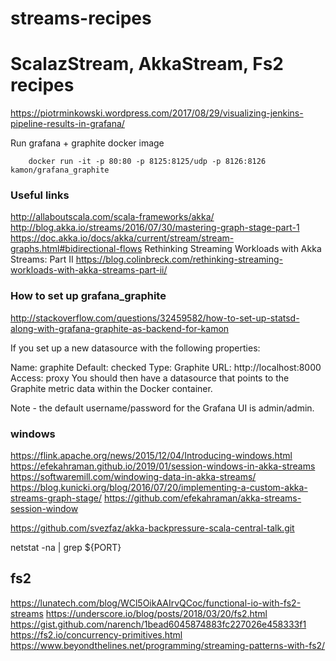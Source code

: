 # streams-recipes
ScalazStream, AkkaStream, Fs2 recipes
==================================

https://piotrminkowski.wordpress.com/2017/08/29/visualizing-jenkins-pipeline-results-in-grafana/

 
Run grafana + graphite docker image   

``` 
    docker run -it -p 80:80 -p 8125:8125/udp -p 8126:8126 kamon/grafana_graphite
```

### Useful links ###

http://allaboutscala.com/scala-frameworks/akka/
http://blog.akka.io/streams/2016/07/30/mastering-graph-stage-part-1
https://doc.akka.io/docs/akka/current/stream/stream-graphs.html#bidirectional-flows
Rethinking Streaming Workloads with Akka Streams: Part II https://blog.colinbreck.com/rethinking-streaming-workloads-with-akka-streams-part-ii/

### How to set up grafana_graphite ### 

http://stackoverflow.com/questions/32459582/how-to-set-up-statsd-along-with-grafana-graphite-as-backend-for-kamon


If you set up a new datasource with the following properties:

Name: graphite
Default: checked
Type: Graphite
URL: http://localhost:8000
Access: proxy
You should then have a datasource that points to the Graphite metric data within the Docker container.

Note - the default username/password for the Grafana UI is admin/admin.



### windows ###

https://flink.apache.org/news/2015/12/04/Introducing-windows.html
https://efekahraman.github.io/2019/01/session-windows-in-akka-streams
https://softwaremill.com/windowing-data-in-akka-streams/
https://blog.kunicki.org/blog/2016/07/20/implementing-a-custom-akka-streams-graph-stage/
https://github.com/efekahraman/akka-streams-session-window


https://github.com/svezfaz/akka-backpressure-scala-central-talk.git

netstat -na | grep ${PORT}

## fs2 ##
https://lunatech.com/blog/WCl5OikAAIrvQCoc/functional-io-with-fs2-streams
https://underscore.io/blog/posts/2018/03/20/fs2.html
https://gist.github.com/narench/1bead6045874883fc227026e458333f1
https://fs2.io/concurrency-primitives.html
https://www.beyondthelines.net/programming/streaming-patterns-with-fs2/